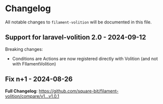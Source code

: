 # Changelog

All notable changes to `filament-volition` will be documented in this file.

## Support for laravel-volition 2.0 - 2024-09-12

Breaking changes:

- Conditions are Actions are now registered directly with Volition (and not with FIlamentVolition)

## Fix n+1 - 2024-08-26

**Full Changelog**: https://github.com/square-bit/filament-volition/compare/v1...v1.0.1
